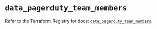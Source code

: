 # `data_pagerduty_team_members`

Refer to the Terraform Registry for docs: [`data_pagerduty_team_members`](https://registry.terraform.io/providers/pagerduty/pagerduty/3.15.3/docs/data-sources/team_members).

